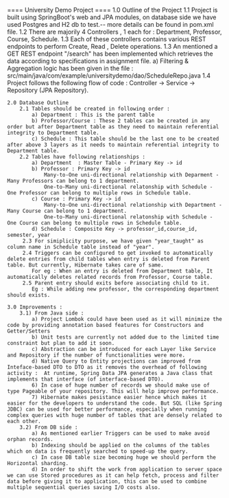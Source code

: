 ==== University Demo Project ====
    1.0 Outline of the Project
        1.1 Project is built using SpringBoot's web and JPA modules, on database side we have used Postgres and H2 db to test.-- more details can be    found in pom.xml file.
        1.2 There are majorily 4 Controllers , 1 each for : Department, Professor, Course, Schedule.
        1.3 Each of these controllers contains various REST endpoints to perform Create, Read , Delete operations.
        1.3 An mentioned a GET REST endpoint "/search" has been implemented which retrieves the data according to specifications in assignment file.
            a) Filtering & Aggregation logic has been given in the file : src/main/java/com/example/universitydemo/dao/ScheduleRepo.java
        1.4 Project follows the following flow of code : Controller -> Service -> Repository (JPA Repository).
 

    2.0 Database Outline
        2.1 Tables should be created in following order : 
            a) Department : This is the parent table
            b) Professor/Course : These 2 tables can be created in any order but after Department table as they need to maintain referential integrity to Department table.
            c) Schedule : This table should be the last one to be created after above 3 layers as it needs to maintain referential integrity to Department table.
        2.2 Tables have following relationships : 
            a) Department  : Master Table - Primary Key -> id
            b) Professor : Primary Key -> id
                Many-to-One uni-directional relationship with Deparment - Many Professors can belong to 1 department.
                One-to-Many uni-directional relatonship with Schedule - One Professor can belong to multiple rows in Schedule table.
            c) Course : Primary Key -> id
                Many-to-One uni-directional relationship with Department - Many Course can belong to 1 department.
                One-to-Many uni-directional relatonship with Schedule - One Course can belong to multiple rows in Schedule table.
            d) Schedule : Composite Key -> professor_id,course_id, semester, year
         2.3 For simiplicity purpose, we have given "year_taught" as column name in Schedule table instead of "year".
         2.4 Triggers can be configured to get invoked to automatically delete entries from child tables when entry is deleted from Parent table. But currently, Hibernate takes care of same.
            For eg : When an entry is deleted from Department table, It automatically deletes related records from Professor, Course table.
         2.5 Parent entry should exits before associating child to it.
            Eg : While adding new professor, the corresponding department should exists.   

    3.0 Improvements :
        3.1) From Java side : 
            a) Project Lombok could have been used as it will minimize the code by providing annotation based features for Constructors and Getter/Setters
            b) Unit tests are currently not added due to the limited time constraint but plan to add it soon. 
            c) Abstraction can be introduced for each Layer like Service and Repository if the number of functionalities were more.
            d) Native Query to Entity projections can improved from Inteface-based DTO to DTO as it removes the overhead of following activity :  At runtime, Spring Data JPA generates a Java class that implements that interface (of interface-based DTO).
            6) In case of huge number of records we should make use of type Pageable of your repository. This will help improve performance.
            7) Hibernate makes pesistance easier hence which makes it easier for the developers to understand the code. But SQL (like Spring JDBC) can be used for better performance, especially when running complex queries with huge number of tables that are densely related to each other.
        3.2) From DB side : 
            a) As mentioned earlier Triggers can be used to make avoid orphan records.
            b) Indexing should be applied on the columns of the tables which on data is frequently searched to speed-up the query.
            c) In case DB table size becoming huge we should perform the Horizontal sharding.
            d) In order to shift the work from application to server space we can use Stored procedures as it can help fetch, process and filter data before giving it to application, this can be used to combine multiple sequential queries saving I/O costs also.

                